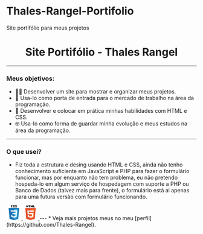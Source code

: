 # Thales-Rangel-Portifolio
 Site portifólio para meus projetos

<h1 align="center">Site Portifólio - Thales Rangel</h1>

---
<h3>Meus objetivos:</h3>

- 🧑‍💻 Desenvolver um site para mostrar e organizar meus projetos.
- 📄 Usa-lo como porta de entrada para o mercado de trabalho na área da programação.
- 💪 Desenvolver e colocar em prática minhas habilidades com HTML e CSS.
- 🤓 Usa-lo como forma de guardar minha evolução e meus estudos na área da programação.

---
<h3>O que usei?</h3>

- Fiz toda a estrutura e desing usando HTML e CSS, ainda não tenho conhecimento suficiente em JavaScript e PHP para fazer o formulário funcionar, mas por enquanto não tem problema, eu não pretendo hospeda-lo em algum serviço de hospedagem com suporte a PHP ou Banco de Dados (talvez mais para frente), o formulário está ai apenas para uma futura versão com formulário funcionando.

<a href="https://www.w3schools.com/css/" target="_blank" rel="noreferrer"> 
    <img src="https://raw.githubusercontent.com/devicons/devicon/master/icons/css3/css3-original-wordmark.svg" alt="css3" width="40" height="40"/> 
</a>

<a href="https://www.w3.org/html/" target="_blank" rel="noreferrer">
    <img src="https://raw.githubusercontent.com/devicons/devicon/master/icons/html5/html5-original-wordmark.svg" alt="html5" width="40" height="40"/>
</a>
---
* Veja mais projetos meus no meu [perfil](https://github.com/Thales-Rangel).